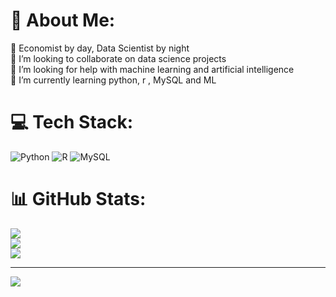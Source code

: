 # 💫 About Me:
🔭 Economist by day, Data Scientist by night<br>👯 I’m looking to collaborate on data science projects<br>🤝 I’m looking for help with machine learning and artificial intelligence<br>🌱 I’m currently learning python, r , MySQL and ML


# 💻 Tech Stack:
![Python](https://img.shields.io/badge/python-3670A0?style=for-the-badge&logo=python&logoColor=ffdd54) ![R](https://img.shields.io/badge/r-%23276DC3.svg?style=for-the-badge&logo=r&logoColor=white) ![MySQL](https://img.shields.io/badge/mysql-%2300f.svg?style=for-the-badge&logo=mysql&logoColor=white)
# 📊 GitHub Stats:
![](https://github-readme-stats.vercel.app/api?username=WendyOira&theme=dark&hide_border=false&include_all_commits=true&count_private=false)<br/>
![](https://github-readme-streak-stats.herokuapp.com/?user=WendyOira&theme=dark&hide_border=false)<br/>
![](https://github-readme-stats.vercel.app/api/top-langs/?username=WendyOira&theme=dark&hide_border=false&include_all_commits=true&count_private=false&layout=compact)

---
[![](https://visitcount.itsvg.in/api?id=WendyOira&icon=0&color=0)](https://visitcount.itsvg.in)

<!-- Proudly created with GPRM ( https://gprm.itsvg.in ) -->
